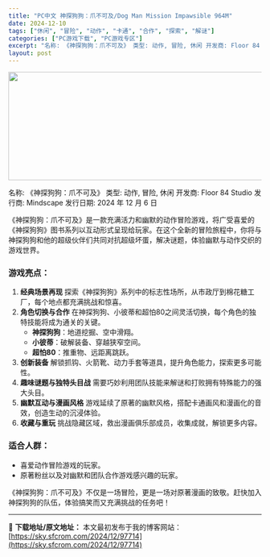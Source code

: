 ```yaml
---
title: "PC中文 神探狗狗：爪不可及/Dog Man Mission Impawsible 964M"
date: 2024-12-10
tags: ["休闲", "冒险", "动作", "卡通", "合作", "探索", "解谜"]
categories: ["PC游戏下载", "PC游戏专区"]
excerpt: "名称: 《神探狗狗：爪不可及》 类型: 动作, 冒险, 休闲 开发商: Floor 84 Studio 发行商: Mindscape 发行日期: 2024 年 12 月 6 日 《神探狗狗：爪不可及》是一款充满活力和幽默的动作冒险游戏，将广受喜爱的《神探狗狗》图书系列以互动形式呈现给玩家。在这个全新&hellip;"
layout: post
---
```


<img class="aligncenter size-full wp-image-97715" src="https://sky.sfcrom.com/wp-content/uploads/2024/12/2024120923593811.webp" alt="" width="660" height="215" />

名称: 《神探狗狗：爪不可及》
类型: 动作, 冒险, 休闲
开发商: Floor 84 Studio
发行商: Mindscape
发行日期: 2024 年 12 月 6 日

《神探狗狗：爪不可及》是一款充满活力和幽默的动作冒险游戏，将广受喜爱的《神探狗狗》图书系列以互动形式呈现给玩家。在这个全新的冒险旅程中，你将与神探狗狗和他的超级伙伴们共同对抗超级坏蛋，解决谜题，体验幽默与动作交织的游戏世界。
<h3>游戏亮点：</h3>
<ol>
 	<li><strong>经典场景再现</strong>
探索《神探狗狗》系列中的标志性场所，从市政厅到棉花糖工厂，每个地点都充满挑战和惊喜。</li>
 	<li><strong>角色切换与合作</strong>
在神探狗狗、小彼蒂和超怕80之间灵活切换，每个角色的独特技能将成为通关的关键。
<ul>
 	<li><strong>神探狗狗</strong>：地道挖掘、空中滑翔。</li>
 	<li><strong>小彼蒂</strong>：破解装备、穿越狭窄空间。</li>
 	<li><strong>超怕80</strong>：推重物、远距离跳跃。</li>
</ul>
</li>
 	<li><strong>创新装备</strong>
解锁抓钩、火箭靴、动力手套等道具，提升角色能力，探索更多可能性。</li>
 	<li><strong>趣味谜题与独特头目战</strong>
需要巧妙利用团队技能来解谜和打败拥有特殊能力的强大头目。</li>
 	<li><strong>幽默互动与漫画风格</strong>
游戏延续了原著的幽默风格，搭配卡通画风和漫画化的音效，创造生动的沉浸体验。</li>
 	<li><strong>收藏与重玩</strong>
挑战隐藏区域，救出漫画俱乐部成员，收集成就，解锁更多内容。</li>
</ol>
<h3>适合人群：</h3>
<ul>
 	<li>喜爱动作冒险游戏的玩家。</li>
 	<li>原著粉丝以及对幽默和团队合作游戏感兴趣的玩家。</li>
</ul>
《神探狗狗：爪不可及》不仅是一场冒险，更是一场对原著漫画的致敬。赶快加入神探狗狗的队伍，体验搞笑而又充满挑战的任务吧！

---
📖 **下载地址/原文地址：** 本文最初发布于我的博客网站：[https://sky.sfcrom.com/2024/12/97714](https://sky.sfcrom.com/2024/12/97714)
